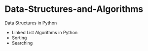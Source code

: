 # Data-Structures-and-Algorithms
Data Structures in Python
 * Linked List
Algorithms in Python
  * Sorting
  * Searching
